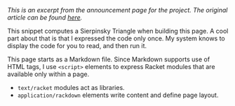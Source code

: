 <script type="application/rackdown">
#lang racket/base
(require "project/vcomps.rkt")
(provide layout)
(define layout (λ (kids) (page "I Built This Website Using Racket. Here's What I Can Do Now." kids)))
</script>

_This is an excerpt from the announcement page for the project.
The original article can be found [here](https://sagegerard.com/racket-powered.html)._

This snippet computes a Sierpinsky Triangle when building this page.
A cool part about that is that I expressed the code only once. My
system knows to display the code for you to read, and then run it.

<script type="text/racket" id="tri">
#lang racket/base

(require racket/format racket/list)
(provide sierpinsky-triangle)

; Derived from https://goessner.net/articles/svg/fractals/index.html
(define (sierpinsky-triangle iterations color id-prefix)
  (define (gid n) (format "~a~e" id-prefix n))
  (define (rf n) (format "#~a" (gid n)))
  (define (iter n)
    `(g ((id ,(gid n)))
        ,@(map
            (λ (matrix)
               `(use ((xlink:href ,(rf (- n 1))) (transform ,matrix))))
            '("matrix(0.5 0 0 0.5 0 0)"
              "matrix(0.5 0 0 0.5 1 0)"
              "matrix(0.5 0 0 0.5 0.5 0.866)"))))

  `(svg ((xmlns "http://www.w3.org/2000/svg")
         (xmlns:xlink "http://www.w3.org/1999/xlink")
         (style "display: block; margin: 0 auto")
         (width "200")
         (height "175"))
        (defs
          (path ((id ,(gid 0)) (fill ,color) (d "M0 0,2 0,1 1.732 z"))))
          ,@(map
              iter
              (range 1 (+ iterations 1)))
          (use ((xlink:href ,(rf iterations)) (transform "scale(100)")))))
</script>
<script type="application/rackdown">
#lang racket/base
(require "project/vcomps.rkt")
(write (rackdown-code-sample "fractal-example"
    "#lang racket"
    "(require \"tri.rkt\")"
    "(write `(div ((style ,(string-join "
    "                       '(\"margin: 0 auto\")"
    "                       \";\")))"
    "             ,(sierpinsky-triangle 4 \"#800\" \"tri\")))"))
</script>

This page starts as a Markdown file. Since Markdown supports use of HTML tags,
I use `<script>` elements to express Racket modules that are available only
within a page.

* `text/racket` modules act as libraries.
* `application/rackdown` elements write content and define page layout.

